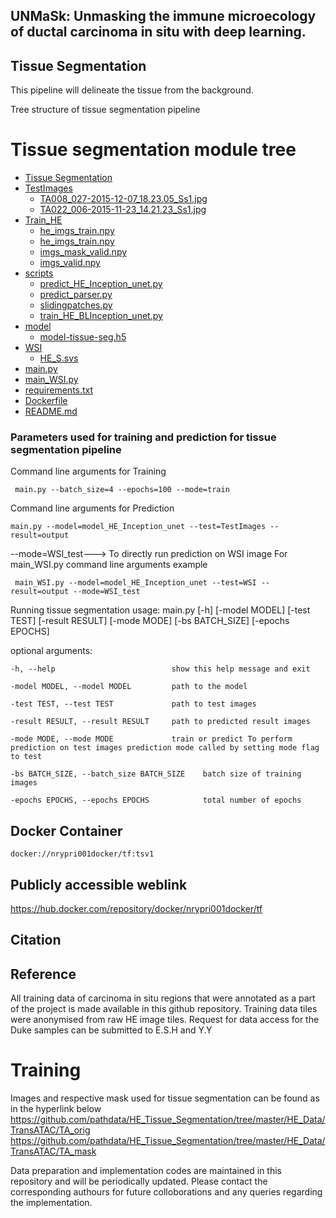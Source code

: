 ## UNMaSk: Unmasking the immune microecology of ductal carcinoma in situ with deep learning.

## Tissue Segmentation

This pipeline will delineate the tissue from the background. 

Tree structure of tissue segmentation pipeline 

# Tissue segmentation module tree

 * [Tissue Segmentation](./HE_tissue_seg)
 * [TestImages](./TestImages)
    * [TA008_027-2015-12-07_18.23.05_Ss1.jpg](./dir1/TA008_027-2015-12-07_18.23.05_Ss1.jpg)
    * [TA022_006-2015-11-23_14.21.23_Ss1.jpg](./dir1/TA022_006-2015-11-23_14.21.23_Ss1.jpg)
 * [Train_HE](./Train_HE)
    * [he_imgs_train.npy](./dir1/he_imgs_train.npy)
    * [he_imgs_train.npy](./dir1/he_imgs_train.npy)
    * [imgs_mask_valid.npy](./dir/imgs_mask_valid.npy)
    * [imgs_valid.npy](./dir1/imgs_valid.npy)
 * [scripts](./scripts)
   * [predict_HE_Inception_unet.py](./dir2/predict_HE_Inception_unet.py)
   * [predict_parser.py](./dir2/predict_parser.py)
   * [slidingpatches.py](./dir2/slidingpatches.py)
   * [train_HE_BLInception_unet.py](./dir2/train_HE_BLInception_unet.py)
 * [model](./model_HE_Inception_unet)
    * [model-tissue-seg.h5](./dir2/model-tissue-seg.h5)    
 * [WSI](./WSI)
    * [HE_S.svs](./WSI/HE_S.svs)
 * [main.py](./main.py)
 * [main_WSI.py](./main_WSI.py)
 * [requirements.txt](./requirement.txt)
 * [Dockerfile](./requirement.txt)
 * [README.md](./README.md)
 
 
### Parameters used for training and prediction for tissue segmentation pipeline

Command line arguments for Training

``` main.py --batch_size=4 --epochs=100 --mode=train```

Command line arguments for Prediction

` main.py --model=model_HE_Inception_unet --test=TestImages --result=output `

--mode=WSI_test---> To directly run prediction on WSI image
For main_WSI.py
command line arguments example


` main_WSI.py --model=model_HE_Inception_unet --test=WSI --result=output --mode=WSI_test`

Running tissue segmentation
usage: main.py [-h] [-model MODEL] [-test TEST] [-result RESULT] [-mode MODE]
               [-bs BATCH_SIZE] [-epochs EPOCHS]

optional arguments:

  `-h, --help                          show this help message and exit`
  
  `-model MODEL, --model MODEL         path to the model`
                        
  `-test TEST, --test TEST             path to test images`
                        
  `-result RESULT, --result RESULT     path to predicted result images`
                        
  `-mode MODE, --mode MODE             train or predict To perform prediction on test images prediction mode called by setting mode flag to test`
                        
  `-bs BATCH_SIZE, --batch_size BATCH_SIZE    batch size of training images`
                        
  `-epochs EPOCHS, --epochs EPOCHS            total number of epochs`


## Docker Container

```docker://nrypri001docker/tf:tsv1 ```

## Publicly accessible weblink

https://hub.docker.com/repository/docker/nrypri001docker/tf

## Citation

## Reference

All training data of carcinoma in situ regions that were annotated as a part of the project is made available in this github repository.
Training data tiles were anonymised from raw HE image tiles. Request for data access for the Duke samples can be submitted to E.S.H and Y.Y

# Training
Images and respective mask used for tissue segmentation can be found as in the hyperlink below
https://github.com/pathdata/HE_Tissue_Segmentation/tree/master/HE_Data/TransATAC/TA_orig
https://github.com/pathdata/HE_Tissue_Segmentation/tree/master/HE_Data/TransATAC/TA_mask

Data preparation and implementation codes are maintained in this repository and will be periodically updated. Please contact the corresponding authours for future colloborations and any queries regarding the implementation.

